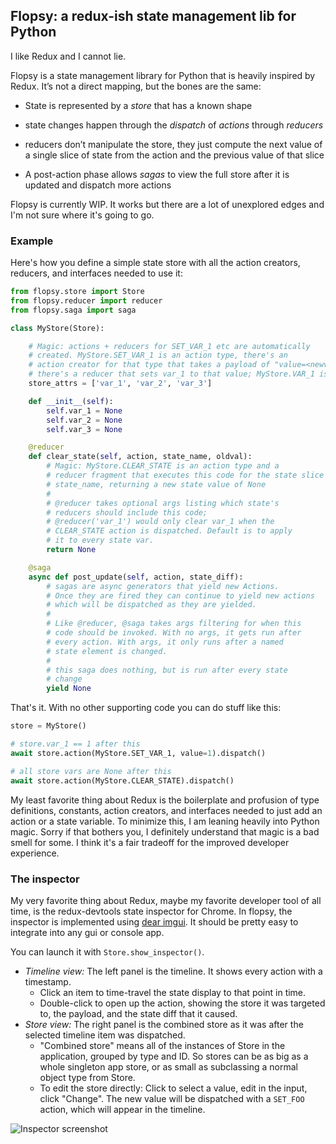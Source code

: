## Flopsy: a redux-ish state management lib for Python

I like Redux and I cannot lie.

Flopsy is a state management library for Python that is heavily
inspired by Redux. It’s not a direct mapping, but the bones are
the same:

* State is represented by a *store* that has a known shape

* state changes happen through the *dispatch* of *actions* through *reducers*

* reducers don’t manipulate the store, they just compute the next
  value of a single slice of state from the action and the
  previous value of that slice

* A post-action phase allows *sagas* to view the full store after it
  is updated and dispatch more actions

Flopsy is currently WIP. It works but there are a lot of unexplored
edges and I'm not sure where it's going to go.

### Example

Here's how you define a simple state store with all the action
creators, reducers, and interfaces needed to use it:

```python
from flopsy.store import Store
from flopsy.reducer import reducer
from flopsy.saga import saga

class MyStore(Store):

    # Magic: actions + reducers for SET_VAR_1 etc are automatically
    # created. MyStore.SET_VAR_1 is an action type, there's an
    # action creator for that type that takes a payload of "value=<newval>", and
    # there's a reducer that sets var_1 to that value; MyStore.VAR_1 is a state slice name.
    store_attrs = ['var_1', 'var_2', 'var_3']

    def __init__(self):
        self.var_1 = None
        self.var_2 = None
        self.var_3 = None

    @reducer
    def clear_state(self, action, state_name, oldval):
        # Magic: MyStore.CLEAR_STATE is an action type and a
        # reducer fragment that executes this code for the state slice
        # state_name, returning a new state value of None
        #
        # @reducer takes optional args listing which state's
        # reducers should include this code;
        # @reducer('var_1') would only clear var_1 when the
        # CLEAR_STATE action is dispatched. Default is to apply
        # it to every state var.
        return None

    @saga
    async def post_update(self, action, state_diff):
        # sagas are async generators that yield new Actions.
        # Once they are fired they can continue to yield new actions
        # which will be dispatched as they are yielded.
        #
        # Like @reducer, @saga takes args filtering for when this
        # code should be invoked. With no args, it gets run after
        # every action. With args, it only runs after a named
        # state element is changed.
        #
        # this saga does nothing, but is run after every state
        # change
        yield None

```
That's it. With no other supporting code you can do stuff like this:

```python
store = MyStore()

# store.var_1 == 1 after this
await store.action(MyStore.SET_VAR_1, value=1).dispatch()

# all store vars are None after this
await store.action(MyStore.CLEAR_STATE).dispatch()
```

My least favorite thing about Redux is the boilerplate and
profusion of type definitions, constants, action creators, and
interfaces needed to just add an action or a state variable. To
minimize this, I am leaning heavily into Python magic. Sorry if
that bothers you, I definitely understand that magic is a bad
smell for some. I think it's a fair tradeoff for the improved
developer experience.

### The inspector

My very favorite thing about Redux, maybe my favorite developer
tool of all time, is the redux-devtools state inspector for
Chrome. In flopsy, the inspector is implemented using [dear
imgui](https://github.com/ocornut/imgui/). It should be pretty
easy to integrate into any gui or console app.

You can launch it with `Store.show_inspector()`.

* *Timeline view:* The left panel is the timeline. It shows
  every action with a timestamp.
  * Click an item to time-travel the state display to that point in time.
  * Double-click to open up the action, showing the store it was targeted to, the payload, and
  the state diff that it caused.
* *Store view:* The right panel is the combined store as it was after the
  selected timeline item was dispatched.
  * "Combined store" means all of the instances of Store in the application, grouped by
  type and ID. So stores can be as big as a whole singleton app store, or as small as subclassing
  a normal object type from Store.
  * To edit the store directly: Click to select a value, edit in the input,
    click "Change". The new value will be dispatched with a `SET_FOO` action,
    which will appear in the timeline.

![Inspector screenshot](https://user-images.githubusercontent.com/1790529/233851385-7013287b-a3d1-4847-a8c2-745131e8f069.png)

